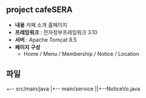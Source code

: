 ## project **cafeSERA**

+ **내용** 카페 소개 홈페이지
+ **프레임워크** : 전자정부프레임워크 3.10
+ **서버** : Apache Tomcat 8.5
+ **페이지 구성** 
   - Home / Menu / Membership / Notice / Location


## 파일
+-- src/main/java
|+-- main/service
||+--NoticeVo.java
   
